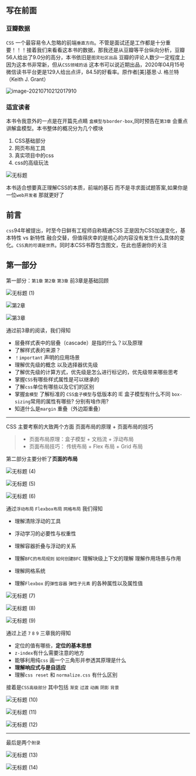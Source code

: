 ## 写在前面

### 豆瓣数据
`CSS` 一个最容易令人忽略的前端`垂直方向`。不管是面试还是工作都是十分重要！！！接着我们来看看这本书的数据，那我还是从豆瓣等平台纵向分析，豆瓣56人给出了9.0分的高分，本书依旧是`图灵社区出品` 豆瓣的评论人数少一定程度上因为这本书非常新，但从`CSS领域的话` 这本书可以说近期出品，2020年04月15号
微信读书平台更是129人给出点评，84.5的好看率。原作者[美]基思·J. 格兰特（Keith J. Grant）

![image-20210710212017910](https://gitee.com/yayxs/pics/raw/master/computer-network/image-20210710212017910.png)

### 适宜读者

本书令我意外的一点是在开篇先点睛 `盒模型与border-box`,同时预告在`第3章` 会重点讲解盒模型。本书整体的概况分为几个模块

1. CSS基础部分
2. 网页布局工具
3. 真实项目中的css
4. css的高级玩法

![无标题](https://gitee.com/yayxs/pics/raw/master/computer-network/%E6%97%A0%E6%A0%87%E9%A2%98.png)

本书适合想要真正理解CSS的本质，前端的基石 而不是寻求面试题答案,如果你是一位`web开发者` 那就更好了

## 前言

`css`94年被提出，时至今日鲜有工程师自称精通CSS 正是因为CSS加速变化，基本特性 vs 新特性 融合交替，但值得庆幸的是核心的内容没有发生什么具体的变化。`CSS真的可谓是世界`。同时本CSS书荐包含图文，在此也感谢你的关注


## 第一部分

第一部分：`第1章` `第2章` `第3章` 前3章是基础回顾

![无标题 (1)](https://gitee.com/yayxs/pics/raw/master/computer-network/%E6%97%A0%E6%A0%87%E9%A2%98%20(1).png)

![第2章](https://gitee.com/yayxs/pics/raw/master/computer-network/%E6%97%A0%E6%A0%87%E9%A2%98%20(2).png)



![第3章](https://gitee.com/yayxs/pics/raw/master/computer-network/%E6%97%A0%E6%A0%87%E9%A2%98%20(3).png)



通过前3章的阅读，我们得知
- 层叠样式表中的层叠（cascade）是指的什么？以及原理
- 了解样式表的来源？
- `！important` 声明的应用场景
- 理解优先级的概念 以及选择器优先级
- 了解优先级的计算方式，优先级是怎么进行标记的，优先级带来哪些思考
- 掌握`CSS`有哪些样式属性是可以继承的
- 了解`css`单位有哪些以及它们的区别
- 掌握`盒模型` 了解标准的 `CSS盒子模型`与低版本的 IE 盒子模型有什么不同 `box-sizing`常用的属性有哪些? 分别有啥作用?
- 知道什么是`margin` 重叠（外边距重叠）

---
CSS 主要考察的大致两个方面 页面布局的原理 + 页面布局的技巧
> - 页面布局原理：盒子模型 + 文档流 + 浮动布局
> - 页面布局技巧： 传统布局 + Flex 布局 + Grid 布局

第二部分主要分析了**页面的布局** 

![无标题 (4)](https://gitee.com/yayxs/pics/raw/master/computer-network/%E6%97%A0%E6%A0%87%E9%A2%98%20(4).png)





![无标题 (5)](https://gitee.com/yayxs/pics/raw/master/computer-network/%E6%97%A0%E6%A0%87%E9%A2%98%20(5).png)

![无标题 (6)](https://gitee.com/yayxs/pics/raw/master/computer-network/%E6%97%A0%E6%A0%87%E9%A2%98%20(6).png)

通过`浮动布局` `Flexbox布局` `网格布局` 我们得知

- 理解清除浮动的工具

- 浮动学习的必要性与权重性
- 理解容器折叠与浮动的关系
- 理解`BFC的布局规则` `如何创建BFC` 理解块级上下文的理解 理解作用场景与作用
- 理解网格系统
- 理解`Flexbox` 的`弹性容器` `弹性子元素` 的各种属性以及属性值 

![无标题 (7)](https://gitee.com/yayxs/pics/raw/master/computer-network/%E6%97%A0%E6%A0%87%E9%A2%98%20(7).png)

![无标题 (8)](https://gitee.com/yayxs/pics/raw/master/computer-network/%E6%97%A0%E6%A0%87%E9%A2%98%20(8).png)

![无标题 (9)](https://gitee.com/yayxs/pics/raw/master/computer-network/%E6%97%A0%E6%A0%87%E9%A2%98%20(9).png)



通过上述 `7` `8` `9` 三章我的得知

- 定位的值有哪些，**定位的基本思想** 
- `z-index`有什么需要注意的地方
- 能够利用纯`css` 画一个三角形并参透其原理是什么
- **理解响应式与是自适应**
- 理解`css reset` 和 `normalize.css` 有什么区别



接着是`CSS高级部分` 其中包括 `渐变` `过渡` `动画` `阴影` `背景`

![无标题 (10)](https://gitee.com/yayxs/pics/raw/master/computer-network/%E6%97%A0%E6%A0%87%E9%A2%98%20(10).png)

![无标题 (11)](https://gitee.com/yayxs/pics/raw/master/computer-network/%E6%97%A0%E6%A0%87%E9%A2%98%20(11).png)

![无标题 (12)](https://gitee.com/yayxs/pics/raw/master/computer-network/%E6%97%A0%E6%A0%87%E9%A2%98%20(12).png)



---

最后是两个`附录`

![无标题 (13)](https://gitee.com/yayxs/pics/raw/master/computer-network/%E6%97%A0%E6%A0%87%E9%A2%98%20(13).png)

![无标题 (14)](https://gitee.com/yayxs/pics/raw/master/computer-network/%E6%97%A0%E6%A0%87%E9%A2%98%20(14).png)

